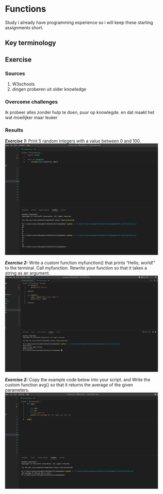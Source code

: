 # Functions
Study
i already have programming experience so i will keep these starting assignments short.

## Key terminology




## Exercise
### Sources
1. W3schools
2. dingen proberen uit older knowledge

### Overcome challenges
Ik probeer alles zonder hulp te doen, puur op knowlegde. en dat maakt het wat moeilijker maar leuker

### Results

***Exercise 1:*** Print 5 random integers with a value between 0 and 100.
![SS](/00_includes/python%20pics%205%2C6%2C7%2C8/function1.png)

***Exercise 2:*** Write a custom function myfunction() that prints “Hello, world!” to the terminal. Call myfunction.
Rewrite your function so that it takes a string as an argument.
![SS](/00_includes/python%20pics%205%2C6%2C7%2C8/function2.png)

***Exercise 2:*** Copy the example code below into your script. and Write the custom function avg() so that it returns the average of the given parameters.
![SS](/00_includes/python%20pics%205%2C6%2C7%2C8/function3.png)


